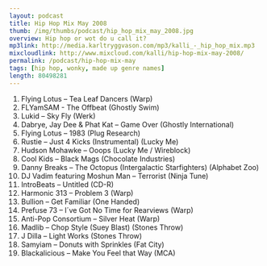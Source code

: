 ```yaml
---
layout: podcast
title: Hip Hop Mix May 2008
thumb: /img/thumbs/podcast/hip_hop_mix_may_2008.jpg
overview: Hip hop or wot do u call it? 
mp3link: http://media.karltryggvason.com/mp3/kalli_-_hip_hop_mix.mp3
mixcloudlink: http://www.mixcloud.com/kalli/hip-hop-mix-may-2008/
permalink: /podcast/hip-hop-mix-may
tags: [hip hop, wonky, made up genre names]
length: 80498281
---
```


1. Flying Lotus – Tea Leaf Dancers (Warp) 
2. FLYamSAM - The Offbeat (Ghostly Swim) 
3. Lukid – Sky Fly (Werk) 
4. Dabrye, Jay Dee &amp; Phat Kat – Game Over (Ghostly International) 
5. Flying Lotus – 1983 (Plug Research) 
6. Rustie – Just 4 Kicks (Instrumental) (Lucky Me) 
7. Hudson Mohawke – Ooops (Lucky Me / Wireblock) 
8. Cool Kids – Black Mags (Chocolate Industries) 
9. Danny Breaks – The Octopus (Intergalactic Starfighters) (Alphabet Zoo) 
10. DJ Vadim featuring Moshun Man – Terrorist (Ninja Tune) 
11. IntroBeats – Untitled (CD-R) 
12. Harmonic 313 – Problem 3 (Warp) 
13. Bullion – Get Familiar (One Handed) 
14. Prefuse 73 – I´ve Got No Time for Rearviews (Warp) 
15. Anti-Pop Consortium – Silver Heat (Warp) 
16. Madlib – Chop Style (Suey Blast) (Stones Throw) 
17. J Dilla – Light Works (Stones Throw) 
18. Samyiam – Donuts with Sprinkles (Fat City) 
19. Blackalicious – Make You Feel that Way (MCA) 
